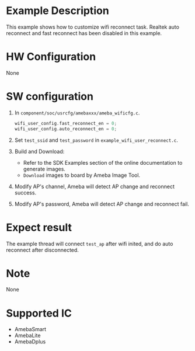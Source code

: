 # Example Description

This example shows how to customize wifi reconnect task. Realtek auto reconnect and fast reconnect has been disabled in this example.

# HW Configuration

None

# SW configuration

1. In `component/soc/usrcfg/amebaxxx/ameba_wificfg.c`.
	```C
	wifi_user_config.fast_reconnect_en = 0;
   wifi_user_config.auto_reconnect_en = 0;
	```

2. Set `test_ssid` and `test_password` in `example_wifi_user_reconnect.c`.

3. Build and Download:
   * Refer to the SDK Examples section of the online documentation to generate images.
   * `Download` images to board by Ameba Image Tool.

4. Modify AP's channel, Ameba will detect AP change and reconnect success.

5. Modify AP's password, Ameba will detect AP change and reconnect fail.

# Expect result

The example thread will connect `test_ap` after wifi inited, and do auto reconnect after disconnected.

# Note

None

# Supported IC

- AmebaSmart
- AmebaLite
- AmebaDplus

